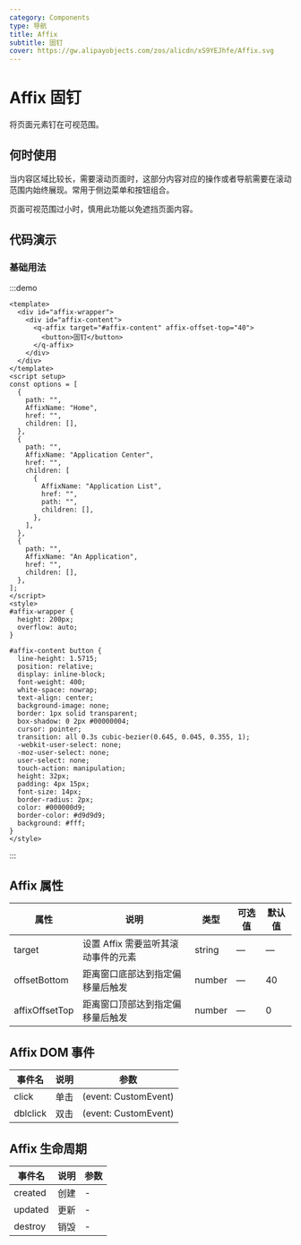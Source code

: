 ```yaml
---
category: Components
type: 导航
title: Affix
subtitle: 固钉
cover: https://gw.alipayobjects.com/zos/alicdn/xS9YEJhfe/Affix.svg
---
```


<script lang="ts" setup>
import { onMounted } from "vue";
onMounted(()=>{import ("@zzjz/v-component/dist2/assets/q-affix.js");})

</script>

# Affix 固钉

将页面元素钉在可视范围。

## 何时使用

当内容区域比较长，需要滚动页面时，这部分内容对应的操作或者导航需要在滚动范围内始终展现。常用于侧边菜单和按钮组合。

页面可视范围过小时，慎用此功能以免遮挡页面内容。

## 代码演示

### 基础用法

:::demo

```vue
<template>
  <div id="affix-wrapper">
    <div id="affix-content">
      <q-affix target="#affix-content" affix-offset-top="40">
        <button>固钉</button>
      </q-affix>
    </div>
  </div>
</template>
<script setup>
const options = [
  {
    path: "",
    AffixName: "Home",
    href: "",
    children: [],
  },
  {
    path: "",
    AffixName: "Application Center",
    href: "",
    children: [
      {
        AffixName: "Application List",
        href: "",
        path: "",
        children: [],
      },
    ],
  },
  {
    path: "",
    AffixName: "An Application",
    href: "",
    children: [],
  },
];
</script>
<style>
#affix-wrapper {
  height: 200px;
  overflow: auto;
}

#affix-content button {
  line-height: 1.5715;
  position: relative;
  display: inline-block;
  font-weight: 400;
  white-space: nowrap;
  text-align: center;
  background-image: none;
  border: 1px solid transparent;
  box-shadow: 0 2px #00000004;
  cursor: pointer;
  transition: all 0.3s cubic-bezier(0.645, 0.045, 0.355, 1);
  -webkit-user-select: none;
  -moz-user-select: none;
  user-select: none;
  touch-action: manipulation;
  height: 32px;
  padding: 4px 15px;
  font-size: 14px;
  border-radius: 2px;
  color: #000000d9;
  border-color: #d9d9d9;
  background: #fff;
}
</style>
```

:::

## Affix 属性

| 属性           | 说明                                | 类型   | 可选值 | 默认值 |
| -------------- | ----------------------------------- | ------ | ------ | ------ |
| target         | 设置 Affix 需要监听其滚动事件的元素 | string | —      | —      |
| offsetBottom   | 距离窗口底部达到指定偏移量后触发    | number | —      | 40     |
| affixOffsetTop | 距离窗口顶部达到指定偏移量后触发    | number | —      | 0      |

## Affix DOM 事件

| 事件名   | 说明 | 参数                 |
| -------- | ---- | -------------------- |
| click    | 单击 | (event: CustomEvent) |
| dblclick | 双击 | (event: CustomEvent) |

## Affix 生命周期

| 事件名  | 说明 | 参数 |
| ------- | ---- | ---- |
| created | 创建 | -    |
| updated | 更新 | -    |
| destroy | 销毁 | -    |
